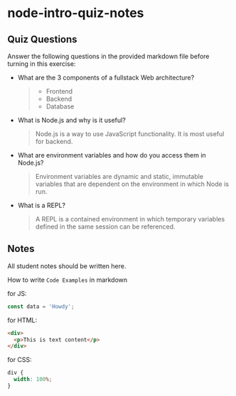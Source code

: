 # node-intro-quiz-notes

## Quiz Questions

Answer the following questions in the provided markdown file before turning in this exercise:

- What are the 3 components of a fullstack Web architecture?

  > - Frontend
  > - Backend
  > - Database

- What is Node.js and why is it useful?

  > Node.js is a way to use JavaScript functionality. It is most useful for backend.

- What are environment variables and how do you access them in Node.js?

  > Environment variables are dynamic and static, immutable variables that are dependent on the environment in which Node is run.

- What is a REPL?

  > A REPL is a contained environment in which temporary variables defined in the same session can be referenced.

## Notes

All student notes should be written here.

How to write `Code Examples` in markdown

for JS:

```javascript
const data = 'Howdy';
```

for HTML:

```html
<div>
  <p>This is text content</p>
</div>
```

for CSS:

```css
div {
  width: 100%;
}
```
